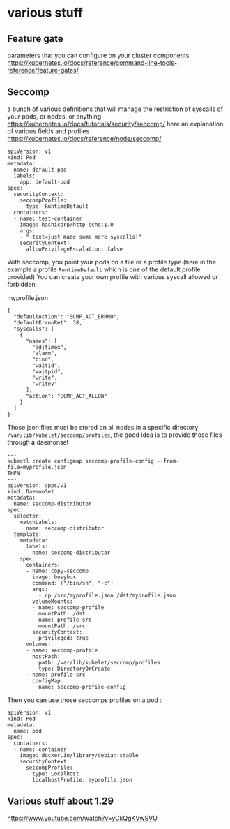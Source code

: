# various stuff

## Feature gate

parameters that you can configure on your cluster components
  https://kubernetes.io/docs/reference/command-line-tools-reference/feature-gates/

## Seccomp

a bunch of various definitions that will manage the restriction of syscalls of your pods, or nodes, or anything
  https://kubernetes.io/docs/tutorials/security/seccomp/
 here an explanation of various fields and profiles  https://kubernetes.io/docs/reference/node/seccomp/

```
apiVersion: v1
kind: Pod
metadata:
  name: default-pod
  labels:
    app: default-pod
spec:
  securityContext:
    seccompProfile:
      type: RuntimeDefault
  containers:
  - name: test-container
    image: hashicorp/http-echo:1.0
    args:
    - "-text=just made some more syscalls!"
    securityContext:
      allowPrivilegeEscalation: false
```

With seccomp, you point your pods on a file or a profile type (here in the example a profile `RuntimeDefault` which is one of the default profile provided)
You can create your own profile with various syscall allowed or forbidden

myprofile.json
```
{
  "defaultAction": "SCMP_ACT_ERRNO",
  "defaultErrnoRet": 38,
  "syscalls": [
    {
      "names": [
        "adjtimex",
        "alarm",
        "bind",
        "waitid",
        "waitpid",
        "write",
        "writev"
      ],
      "action": "SCMP_ACT_ALLOW"
    }
  ]
}
```

Those json files must be stored on all nodes in a specific directory `/var/lib/kubelet/seccomp/profiles`, the good idea is to provide those files through a daemonset

```
---
kubectl create configmap seccomp-profile-config --from-file=myprofile.json
THEN
---
apiVersion: apps/v1
kind: DaemonSet
metadata:
  name: seccomp-distributor
spec:
  selector:
    matchLabels:
      name: seccomp-distributor
  template:
    metadata:
      labels:
        name: seccomp-distributor
    spec:
      containers:
      - name: copy-seccomp
        image: busybox
        command: ["/bin/sh", "-c"]
        args:
          - cp /src/myprofile.json /dst/myprofile.json
        volumeMounts:
        - name: seccomp-profile
          mountPath: /dst
        - name: profile-src
          mountPath: /src
        securityContext:
          privileged: true
      volumes:
      - name: seccomp-profile
        hostPath:
          path: /var/lib/kubelet/seccomp/profiles
          type: DirectoryOrCreate
      - name: profile-src
        configMap:
          name: seccomp-profile-config
```

Then you can use those seccomps profiles on a pod : 

```
apiVersion: v1
kind: Pod
metadata:
  name: pod
spec:
  containers:
  - name: container
    image: docker.io/library/debian:stable
    securityContext:
      seccompProfile:
        type: Localhost
        localhostProfile: myprofile.json

```

## Various stuff about 1.29

https://www.youtube.com/watch?v=yCkQgKVwSVU

